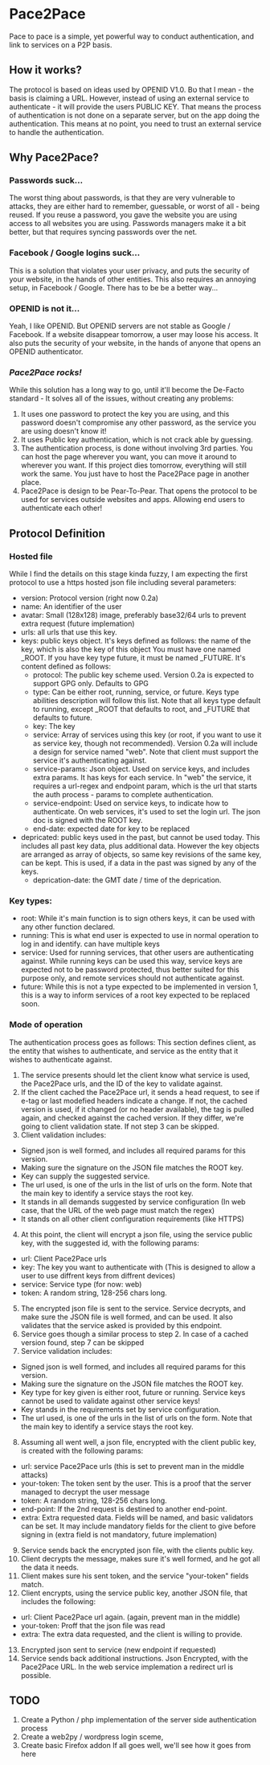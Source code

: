 # Pace2Pace
Pace to pace is a simple, yet powerful way to conduct authentication, and link to services on a P2P basis.

## How it works?
The protocol is based on ideas used by OPENID V1.0. Bט that I mean - the basis is claiming a URL. However, instead of using an external service to authenticate - it will provide the users PUBLIC KEY. That means the process of authentication is not done on a separate server, but on the app doing the authentication. This means at no point, you need to trust an external service to handle the authentication.

## Why Pace2Pace?
### Passwords suck...
The worst thing about passwords, is that they are very vulnerable to attacks, they are either hard to remember, guessable, or worst of all - being reused. If you reuse a password, you gave the website you are using access to all websites you are using. Passwords managers make it a bit better, but that requires syncing passwords over the net.
### Facebook / Google logins suck...
This is a solution that violates your user privacy, and puts the security of your website, in the hands of other entities. This also requires an annoying setup, in Facebook / Google. There has to be be a better way...
### OPENID is not it...
Yeah, I like OPENID. But OPENID servers are not stable as Google / Facebook. If a website disappear tomorrow, a user may loose his access. It also puts the security of your website, in the hands of anyone that opens an OPENID authenticator.
### *Pace2Pace rocks!*
While this solution has a long way to go, until it'll become the De-Facto standard - It solves all of the issues, without creating any problems:
1. It uses one password to protect the key you are using, and this password doesn't compromise any other password, as the service you are using doesn't know it!
2. It uses Public key authentication, which is not crack able by guessing.
3. The authentication process, is done without involving 3rd parties. You can host the page wherever you want, you can move it around to wherever you want. If this project dies tomorrow, everything will still work the same. You just have to host the Pace2Pace page in another place.
4. Pace2Pace is design to be Pear-To-Pear. That opens the protocol to be used for services outside websites and apps. Allowing end users to authenticate each other!
## Protocol Definition
### Hosted file
While I find the details on this stage kinda fuzzy, I am expecting the first protocol to use a https hosted json file including several parameters:
* version: Protocol version (right now 0.2a)
* name: An identifier of the user
* avatar: Small (128x128) image, preferably base32/64 urls to prevent extra request (future implemation)
* urls: all urls that use this key.
* keys: public keys object. It's keys defined as follows: the name of the key, which is also the key of this object You must have one named \_ROOT. If you have key type future, it must be named \_FUTURE.
It's content defined as follows:
  - protocol: The public key scheme used. Version 0.2a is expected to support GPG only. Defaults to GPG
  - type: Can be either root, running, service, or future. Keys type abilities description will follow this list. Note that all keys type default to running, except \_ROOT that defaults to root, and \_FUTURE that defaults to future.
  - key: The key
  - service: Array of services using this key (or root, if you want to use it as service key, though not recommended). Version 0.2a will include a design for service named "web". Note that client must support the service it's authenticating against.
  - service-params: Json object. Used on service keys, and includes extra params. It has keys for each service. In "web" the service, it requires a url-regex and endpoint param, which is the url that starts the auth process - params  to complete authentication.
  - service-endpoint: Used on service keys, to indicate how to authenticate. On web services, it's used to set the login url.
  The json doc is signed with the ROOT key.
  - end-date: expected date for key to be replaced
* depricated: public keys used in the past, but cannot be used today. This includes all past key data, plus additional data. However the key objects are arranged as array of objects, so same key revisions of the same key, can be kept. This is used, if a data in the past was signed by any of the keys.
  - deprication-date: the GMT date / time of the deprication.
### Key types:
* root: While it's main function is to sign others keys, it can be used with any other function declared.
* running: This is what end user is expected to use in normal operation to log in and identify. can have multiple keys
* service: Used for running services, that other users are authenticating against. While running keys can be used this way, service keys are expected not to be password protected, thus better suited for this purpose only, and remote services should not authenticate against.
* future: While this is not a type expected to be implemented in version 1, this is a way to inform services of a root key expected to be replaced soon.


### Mode of operation
The authentication process goes as follows:
This section defines client, as the entity that wishes to authenticate, and service as the entity that it wishes to authenticate against.
1. The service presents should let the client know what service is used, the Pace2Pace urls, and the ID of the key to validate against.
2. If the client cached the Pace2Pace url, it sends a head request, to see if e-tag or last modefied headers indicate a change. If not, the cached version is used, if it changed (or no header available), the tag is pulled again, and checked against the cached version. If they differ, we're going to client validation state. If not step 3 can be skipped.
3. Client validation includes:
* Signed json is well formed, and includes all required params for this version.
* Making sure the signature on the JSON file matches the ROOT key.
* Key can supply the suggested service.
* The url used, is one of the urls in the list of urls on the form. Note that the main key to identify a service stays the root key.
* It stands in all demands suggested by service configuration (In web case, that the URL of the web page must match the regex)
* It stands on all other client configuration requirements (like HTTPS)
4. At this point, the client will encrypt a json file, using the service public key, with the suggested id, with the following params:
* url: Client Pace2Pace urls
* key: The key you want to authenticate with (This is designed to allow a user to use diffrent keys from diffrent devices)
* service: Service type (for now: web)
* token: A random string, 128-256 chars long.
5. The encrypted json file is sent to the service. Service decrypts, and make sure the JSON file is well formed, and can be used. It also validates that the service asked is provided by this endpoint.
6. Service goes though a similar process to step 2. In case of a cached version found, step 7 can be skipped
7. Service validation includes:
* Signed json is well formed, and includes all required params for this version.
* Making sure the signature on the JSON file matches the ROOT key.
* Key type for key given is either root, future or running. Service keys cannot be used to validate against other service keys!
* Key stands in the requirements set by service configuration.
* The url used, is one of the urls in the list of urls on the form. Note that the main key to identify a service stays the root key.
8. Assuming all went well, a json file, encrypted with the client public key, is created with the following params:
* url: service Pace2Pace urls (this is set to prevent man in the middle attacks)
* your-token: The token sent by the user. This is a proof that the server managed to decrypt the user message
* token: A random string, 128-256 chars long.
* end-point: If the 2nd request is destined to another end-point.
* extra: Extra requested data. Fields will be named, and basic validators can be set. It may include mandatory fields for the client to give before signing in (extra field is not mandatory, future implemation)
9. Service sends back the encrypted json file, with the clients public key.
10. Client decrypts the message, makes sure it's well formed, and he got all the data it needs.
11. Client makes sure his sent token, and the service "your-token" fields match.
12. Client encrypts, using the service public key, another JSON file, that includes the following:
* url: Client Pace2Pace url again. (again, prevent man in the middle)
* your-token: Proff that the json file was read
* extra: The extra data requested, and the client is willing to provide.
13. Encrypted json sent to service (new endpoint if requested)
14. Service sends back additional instructions. Json Encrypted, with the Pace2Pace URL. In the web service implemation a redirect url is possible.

## TODO
1. Create a Python / php implementation of the server side authentication process
2. Create a web2py / wordpress login sceme,
3. Create basic Firefox addon
If all goes well, we'll see how it goes from here
